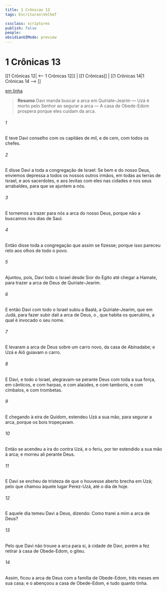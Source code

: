```yaml
---
title: 1 Crônicas 13
tags: Escrituras\VelhoT

cssclass: scriptures
publish: false
people:
obsidianUIMode: preview
---
```


# 1 Crônicas 13
[[1 Crônicas 12| <-- 1 Crônicas 12]] | [[1 Crônicas]] | [[1 Crônicas 14|1 Crônicas 14 --> ]]

[em linha](https://churchofjesuschrist.org/study/scriptures/ot/1-chr/13?lang=por)

> __Resumo__
Davi manda buscar a arca em Quiriate-Jearim — Uzá é morto pelo Senhor ao segurar a arca — A casa de Obede-Edom prospera porque eles cuidam da arca.

###### 1 
E teve Davi conselho com os capitães de mil, e de cem,  com todos os chefes.

###### 2 
E disse Davi a toda a congregação de Israel: Se bem  e  do  nosso Deus, enviemos depressa  a todos os nossos outros irmãos, em todas as terras de Israel, e aos sacerdotes, e aos levitas com eles nas cidades e nos seus arrabaldes, para que se ajuntem a nós.

###### 3 
E tornemos a trazer para nós a arca do nosso Deus, porque não a buscamos nos dias de Saul.

###### 4 
Então disse toda a congregação que assim se fizesse; porque isso pareceu reto aos olhos de todo o povo.

###### 5 
Ajuntou, pois, Davi todo o Israel desde Sior do Egito até chegar a Hamate, para trazer a arca de Deus de Quiriate-Jearim.

###### 6 
E então Davi com todo o Israel subiu a Baalá, a Quiriate-Jearim, que  em Judá, para fazer subir dali a arca de Deus, o , que habita  os querubins,  a qual é invocado o seu nome.

###### 7 
E levaram a arca de Deus sobre um carro novo, da casa de Abinadabe; e Uzá e Aiô guiavam o carro.

###### 8 
E Davi, e todo o Israel, alegravam-se perante Deus com toda a sua força, em cânticos, e com harpas, e com alaúdes, e com tamboris, e com címbalos, e com trombetas.

###### 9 
E chegando à eira de Quidom, estendeu Uzá a sua mão, para segurar a arca, porque os bois tropeçavam.

###### 10 
Então se acendeu a ira do  contra Uzá, e o feriu, por ter estendido a sua mão à arca; e morreu ali perante Deus.

###### 11 
E Davi se encheu de tristeza de que o  houvesse aberto brecha em Uzá; pelo que chamou àquele lugar Perez-Uzá, até o dia de hoje.

###### 12 
E aquele dia temeu Davi a Deus, dizendo: Como trarei a mim a arca de Deus?

###### 13 
Pelo que Davi não trouxe a arca para si, à cidade de Davi, porém a fez retirar à casa de Obede-Edom, o giteu.

###### 14 
Assim, ficou a arca de Deus com a família de Obede-Edom, três meses em sua casa; e o  abençoou a casa de Obede-Edom, e tudo quanto tinha.

